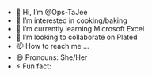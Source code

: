 - 👋 Hi, I’m @Ops-TaJee
- 👀 I’m interested in cooking/baking
- 🌱 I’m currently learning Microsoft Excel
- 💞️ I’m looking to collaborate on Plated
- 📫 How to reach me ...
- 😄 Pronouns: She/Her
- ⚡ Fun fact: 

<!---
Ops-TaJee/Ops-TaJee is a ✨ special ✨ repository because its `README.md` (this file) appears on your GitHub profile.
You can click the Preview link to take a look at your changes.
--->
